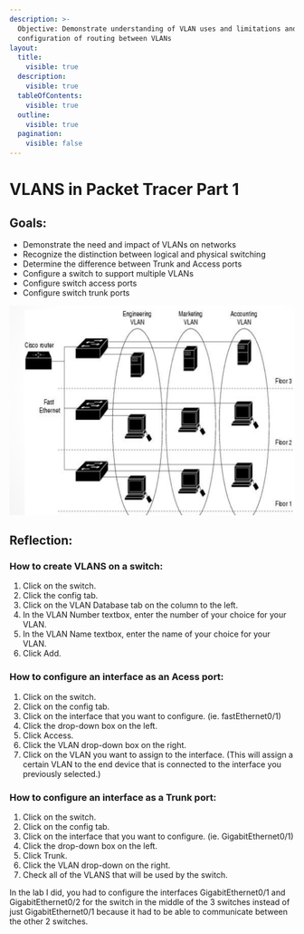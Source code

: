```yaml
---
description: >-
  Objective: Demonstrate understanding of VLAN uses and limitations and simple
  configuration of routing between VLANs
layout:
  title:
    visible: true
  description:
    visible: true
  tableOfContents:
    visible: true
  outline:
    visible: true
  pagination:
    visible: false
---
```


# VLANS in Packet Tracer Part 1

## **Goals**:

* Demonstrate the need and impact of  VLANs on networks
* Recognize the distinction between logical and physical switching
* Determine the difference between Trunk and Access ports
* Configure a switch to support multiple VLANs
* Configure switch access ports
* Configure switch trunk ports &#x20;

![](<../../.gitbook/assets/image (2) (1) (1) (1) (1) (1) (1) (1) (1) (1) (1) (1) (1) (1).png>)&#x20;

## Reflection:&#x20;

### How to create VLANS on a switch: &#x20;

1. Click on the switch.&#x20;
2. Click the config tab.
3. Click on the VLAN Database tab on the column to the left.&#x20;
4. In the VLAN Number textbox, enter the number of your choice for your VLAN.&#x20;
5. In the VLAN Name textbox, enter the name of your choice for your VLAN.&#x20;
6. Click Add.

### How to configure an interface as an Acess port:&#x20;

1. Click on the switch.&#x20;
2. Click on the config tab.&#x20;
3. Click on the interface that you want to configure. (ie. fastEthernet0/1)&#x20;
4. Click the drop-down box on the left.&#x20;
5. Click Access.&#x20;
6. Click the VLAN drop-down box on the right.&#x20;
7. Click on the VLAN you want to assign to the interface. (This will assign a certain VLAN to the end device that is connected to the interface you previously selected.)&#x20;

### How to configure an interface as a Trunk port:&#x20;

1. Click on the switch.&#x20;
2. Click on the config tab.&#x20;
3. Click on the interface that you want to configure. (ie. GigabitEthernet0/1)&#x20;
4. Click the drop-down box on the left. &#x20;
5. Click Trunk.&#x20;
6. Click the VLAN drop-down on the right.&#x20;
7. Check all of the VLANS that will be used by the switch.&#x20;

In the lab I did, you had to configure the interfaces GigabitEthernet0/1 and GigabitEthernet0/2 for the switch in the middle of the 3 switches instead of just GigabitEthernet0/1 because it had to be able to communicate between the other 2 switches.
